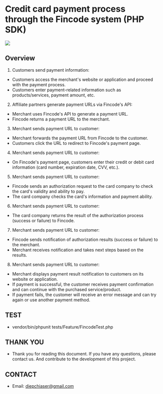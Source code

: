 # Credit card payment process through the Fincode system (PHP SDK) 

<img src="https://fincode.egoism.jp/wp-content/uploads/2022/05/paymentd_card_js.png?_gl=1*1oqgy7w*_ga*MjQxOTI4NTg2LjE3MTUzMTY0OTE.*_ga_8Y6Q0J470G*MTcxNjg2Nzc0OS4yNS4xLjE3MTY4NzIyNjguNjAuMC4w">


## Overview
1. Customers send payment information:
- Customers access the merchant's website or application and proceed with the payment process.
- Customers enter payment-related information such as products/services, payment amount, etc.
 
2. Affiliate partners generate payment URLs via Fincode's API:
- Merchant uses Fincode's API to generate a payment URL.
- Fincode returns a payment URL to the merchant.

3. Merchant sends payment URL to customer:
- Merchant forwards the payment URL from Fincode to the customer.
- Customers click the URL to redirect to Fincode's payment page.

4. Merchant sends payment URL to customer:

- On Fincode's payment page, customers enter their credit or debit card information (card number, expiration date, CVV, etc.).

5. Merchant sends payment URL to customer:

- Fincode sends an authorization request to the card company to check the card's validity and ability to pay.
- The card company checks the card's information and payment ability.

6. Merchant sends payment URL to customer:

- The card company returns the result of the authorization process (success or failure) to Fincode.

7. Merchant sends payment URL to customer:

- Fincode sends notification of authorization results (success or failure) to the merchant.
- Merchant receives notification and takes next steps based on the results.

8. Merchant sends payment URL to customer:

- Merchant displays payment result notification to customers on its website or application.
- If payment is successful, the customer receives payment confirmation and can continue with the purchased service/product.
- If payment fails, the customer will receive an error message and can try again or use another payment method.

## TEST
- vendor/bin/phpunit tests/Feature/FincodeTest.php

## THANK YOU
- Thank you for reading this document. If you have any questions, please contact us. And contribute to the development of this project.

## CONTACT
- Email: diepchiaser@gmail.com